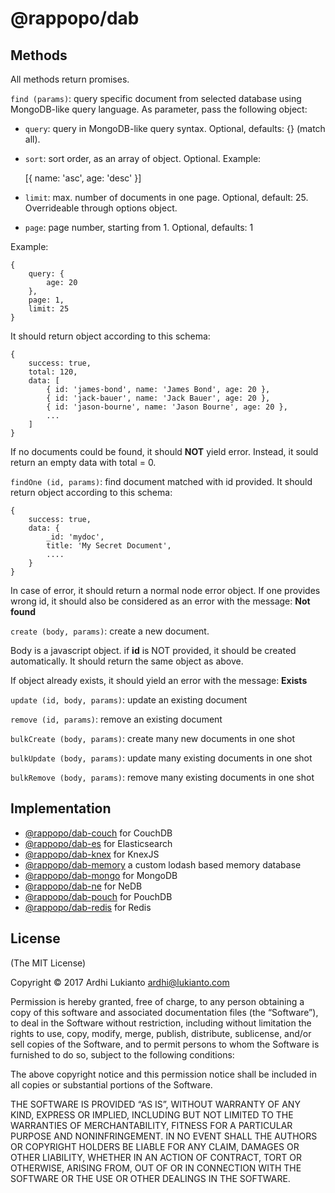 # @rappopo/dab

## Methods

All methods return promises. 

`find (params)`: query specific document from selected database using MongoDB-like query language. As parameter, pass the following object:

* `query`: query in MongoDB-like query syntax. Optional, defaults: {} (match all).
* `sort`: sort order, as an array of object. Optional. Example:

	[{ name: 'asc', age: 'desc' }] 

* `limit`: max. number of documents in one page. Optional, default: 25. Overrideable through options object.
* `page`: page number, starting from 1. Optional, defaults: 1

Example:

	{
		query: {
			age: 20
		},
		page: 1,
		limit: 25
	}

It should return object according to this schema:

	{
		success: true,
		total: 120,
		data: [
			{ id: 'james-bond', name: 'James Bond', age: 20 },
			{ id: 'jack-bauer', name: 'Jack Bauer', age: 20 },
			{ id: 'jason-bourne', name: 'Jason Bourne', age: 20 },
			...
		]
	}

If no documents could be found, it should **NOT** yield error. Instead, it sould return an empty data with total = 0.

`findOne (id, params)`: find document matched with id provided. It should return object according to this schema:

	{
		success: true,
		data: {
			_id: 'mydoc',
			title: 'My Secret Document',
			....
		}
	}

In case of error, it should return a normal node error object.
If one provides wrong id, it should also be considered as an error with the message: **Not found**

`create (body, params)`: create a new document. 

Body is a javascript object. if **id** is NOT provided, it should be created automatically. It should return the same object as above.

If object already exists, it should yield an error with the message: **Exists**

`update (id, body, params)`: update an existing document

`remove (id, params)`: remove an existing document

`bulkCreate (body, params)`: create many new documents in one shot

`bulkUpdate (body, params)`: update many existing documents in one shot

`bulkRemove (body, params)`: remove many existing documents in one shot

## Implementation

* [@rappopo/dab-couch](https://github.com/rappopo/dab-couch) for CouchDB
* [@rappopo/dab-es](https://github.com/rappopo/dab-es) for Elasticsearch
* [@rappopo/dab-knex](https://github.com/rappopo/dab-knex) for KnexJS
* [@rappopo/dab-memory](https://github.com/rappopo/dab-memory) a custom lodash based memory database
* [@rappopo/dab-mongo](https://github.com/rappopo/dab-mongo) for MongoDB
* [@rappopo/dab-ne](https://github.com/rappopo/dab-ne) for NeDB
* [@rappopo/dab-pouch](https://github.com/rappopo/dab-pouch) for PouchDB
* [@rappopo/dab-redis](https://github.com/rappopo/dab-redis) for Redis

## License

(The MIT License)

Copyright © 2017 Ardhi Lukianto <ardhi@lukianto.com>

Permission is hereby granted, free of charge, to any person obtaining a copy of this software and associated documentation files (the “Software”), to deal in the Software without restriction, including without limitation the rights to use, copy, modify, merge, publish, distribute, sublicense, and/or sell copies of the Software, and to permit persons to whom the Software is furnished to do so, subject to the following conditions:

The above copyright notice and this permission notice shall be included in all copies or substantial portions of the Software.

THE SOFTWARE IS PROVIDED “AS IS”, WITHOUT WARRANTY OF ANY KIND, EXPRESS OR IMPLIED, INCLUDING BUT NOT LIMITED TO THE WARRANTIES OF MERCHANTABILITY, FITNESS FOR A PARTICULAR PURPOSE AND NONINFRINGEMENT. IN NO EVENT SHALL THE AUTHORS OR COPYRIGHT HOLDERS BE LIABLE FOR ANY CLAIM, DAMAGES OR OTHER LIABILITY, WHETHER IN AN ACTION OF CONTRACT, TORT OR OTHERWISE, ARISING FROM, OUT OF OR IN CONNECTION WITH THE SOFTWARE OR THE USE OR OTHER DEALINGS IN THE SOFTWARE.